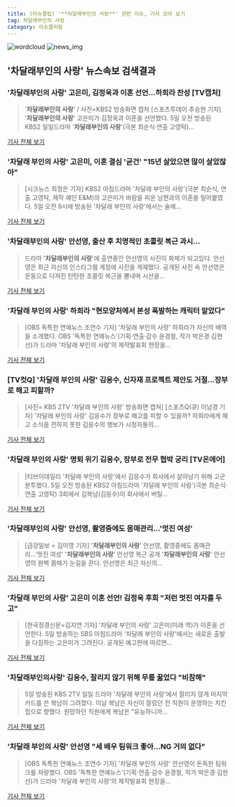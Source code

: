 ```yaml
---
title: (이슈클립) '**차달래부인의 사랑**' 관련 이슈, 기사 모아 보기
tag: 차달래부인의 사랑
category: 이슈클리핑
---
```

![wordcloud](https://s3.ap-northeast-2.amazonaws.com/lyrics101-wordcloud/2018-09-05-1536108983.png)
![news_img](https://user-images.githubusercontent.com/42597476/44507050-1206f400-a6e4-11e8-8d98-7ffbfebb353f.png)
## **'**차달래부인의 사랑**'** 뉴스속보 검색결과
### '**차달래부인의 사랑**' 고은미, 김정욱과 이혼 선언…하희라 찬성 [TV캡처]

>'**차달래부인의 사랑**' / 사진=KBS2 방송화면 캡처 [스포츠투데이 추승현 기자] '**차달래부인의 사랑**' 고은미가 김정욱과 이혼을 선언했다. 5일 오전 방송된 KBS2 일일드라마 '**차달래부인의 사랑**'(극본 최순식·연출 고영탁)...

<a href="http://stoo.asiae.co.kr/news/naver_view.htm?idxno=2018090509071751294" target="_blank">기사 전체 보기</a>

### '차달래 부인의 사랑' 고은미, 이혼 결심 '굳건' "15년 살았으면 많이 살았잖아"

>[시크뉴스 최정은 기자] KBS2 아침드라마 '차달래 부인의 사랑'(극본 최순식, 연출 고영탁, 제작 예인 E&M)의 고은미가 바람을 피운 남편과의 이혼을 밀어붙였다. 5일 오전 9시에 방송된 '차달래 부인의 사랑'에서는 술에...

<a href="http://chicnews.mk.co.kr/article.php?aid=1536105936210142006" target="_blank">기사 전체 보기</a>

### '**차달래부인의 사랑**' 안선영, 출산 후 치명적인 초콜릿 복근 과시...

>드라마 '**차달래부인의 사랑**'에 출연중인 안선영의 사진이 화제가 되고있다. 안선영은 최근 자신의 인스타그램 계정에 사진을 게재했다. 공개된 사진 속 안선영은 운동으로 다져진 탄탄한 초콜릿 복근을 뽐내며 시선을...

<a href="http://www.joongdo.co.kr/main/view.php?key=20180905000946545" target="_blank">기사 전체 보기</a>

### '차달래 부인의 사랑' 하희라 "현모양처에서 본성 폭발하는 캐릭터 맡았다"

>[OBS 독특한 연예뉴스 조연수 기자] '차달래 부인의 사랑' 하희라가 자신의 배역을 소개했다.   OBS '독특한 연예뉴스'(기획·연출·감수 윤경철, 작가 박은경·김현선)가 드라마 '차달래 부인의 사랑'의 제작발표회 현장을...

<a href="http://www.obsnews.co.kr/news/articleView.html?idxno=1114319" target="_blank">기사 전체 보기</a>

### [TV컷Q] '차달래 부인의 사랑' 김응수, 신자재 프로젝트 제안도 거절...장부로 해고 피할까?

>[사진= KBS 2TV '차달래 부인의 사랑' 방송화면 캡쳐] [스포츠Q(큐) 이남경 기자] '차달래 부인의 사랑' 김응수가 장부로 해고를 피할 수 있을까? 하희라에게 해고 소식을 전하지 못한 김응수의 행보가 시청자들의...

<a href="http://www.sportsq.co.kr/news/articleView.html?idxno=301491" target="_blank">기사 전체 보기</a>

### '차달래 부인의 사랑' 명퇴 위기 김응수, 장부로 전무 협박 궁리 [TV온에어]

>[티브이데일리 '차달래 부인의 사랑'에서 김응수가 회사에서 살아남기 위해 고군분투했다. 5일 오전 방송된 KBS2 아침드라마 '차달래 부인의 사랑'(극본 최순식·연출 고영탁) 3회에서 김복남(김응수)이 회사에서 버틸...

<a href="http://tvdaily.asiae.co.kr/read.php3?aid=15361084201391983002" target="_blank">기사 전체 보기</a>

### '**차달래부인의 사랑**' 안선영, 촬영중에도 몸매관리…'멋진 여성'

>[금강일보 = 김미영 기자] '**차달래부인의 사랑**' 안선영, 촬영중에도 몸매관리…'멋진 여성' '**차달래부인의 사랑**' 안선영 복근 공개 '**차달래부인의 사랑**' 안선영의 완벽 몸매가 눈길을 끈다. 안선영은 최근 자신의...

<a href="http://www.ggilbo.com/news/articleView.html?idxno=542775" target="_blank">기사 전체 보기</a>

### '차달래 부인의 사랑' 고은미 이혼 선언! 김정욱 후회 "저런 멋진 여자를 두고"

>[한국정경신문=김지연 기자] '차달래 부인의 사랑' 고은미(미래 역)가 이혼을 선언한다. 5일 방송하는 SBS 아침드라마 '차달래 부인의 사랑'에서는 새로운 출발을 다짐하는 고은미가 그려진다. 공개된 예고편에 따르면...

<a href="http://kpenews.com/Board.aspx?BoardNo=18515" target="_blank">기사 전체 보기</a>

### '차달래부인의사랑' 김응수, 잘리지 않기 위해 무릎 꿇었다 "비참해"

>5일 방송된 KBS 2TV 일일 드라마 '차달래 부인의 사랑'에서 잘리지 않게 마지막 카드를 쓴 복남이 그려졌다. 이날 복남은 자신이 잘랐던 전 직원이 운영하는 치킨집으로 향했다. 원망하던 직원에게 복남은 "유능하니까...

<a href="http://www.topstarnews.net/news/articleView.html?idxno=477280" target="_blank">기사 전체 보기</a>

### '차달래 부인의 사랑' 안선영 "세 배우 팀워크 좋아…NG 거의 없다"

>[OBS 독특한 연예뉴스 조연수 기자] '차달래 부인의 사랑' 안선영이 돈독한 팀워크를 자랑했다. OBS '독특한 연예뉴스'(기획·연출·감수 윤경철, 작가 박은경·김현선)가 드라마 '차달래 부인의 사랑'의 제작발표회 현장을...

<a href="http://www.obsnews.co.kr/news/articleView.html?idxno=1114320" target="_blank">기사 전체 보기</a>


